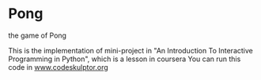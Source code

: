# Pong
the game of Pong

This is the implementation of mini-project in "An Introduction To Interactive Programming in Python", which is a lesson in coursera
You can run this code in www.codeskulptor.org
